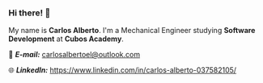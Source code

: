 ### Hi there! 👋

My name is **Carlos Alberto**. I'm a Mechanical Engineer studying **Software Development** at **Cubos Academy**.

📩 ***E-mail:*** carlosalbertoel@outlook.com

🌐 ***LinkedIn:*** https://www.linkedin.com/in/carlos-alberto-037582105/



<!--
**carlosael/carlosael** is a ✨ _special_ ✨ repository because its `README.md` (this file) appears on your GitHub profile.

Here are some ideas to get you started:

- 🔭 I’m currently working on ...
- 🌱 I’m currently learning ...
- 👯 I’m looking to collaborate on ...
- 🤔 I’m looking for help with ...
- 💬 Ask me about ...
- 📫 How to reach me: ...
- 😄 Pronouns: ...
- ⚡ Fun fact: ...
-->
